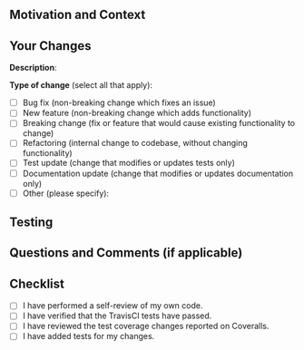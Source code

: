 <!--- Provide a summary of your changes in the Pull Request Title above. -->
<!--- If this is a work in progress (not yet ready to be merged), make this a draft pull request. -->

## Motivation and Context

<!--- Why is this pull request required? What problem does it solve? -->
<!--- If it fixes an open issue, please link to the issue here: -->
<!--- https://docs.github.com/en/github/managing-your-work-on-github/managing-your-work-with-issues-and-pull-requests/linking-a-pull-request-to-an-issue#linking-a-pull-request-to-an-issue-using-a-keyword -->

## Your Changes

<!--- Describe your changes here. -->
**Description**:

**Type of change** (select all that apply):
<!--- Put an `x` in all the boxes that apply. -->
<!--- Remove any lines that do not apply. --> 

- [ ] Bug fix (non-breaking change which fixes an issue)
- [ ] New feature (non-breaking change which adds functionality)
- [ ] Breaking change (fix or feature that would cause existing functionality to change)
- [ ] Refactoring (internal change to codebase, without changing functionality)
- [ ] Test update (change that modifies or updates tests only)
- [ ] Documentation update (change that modifies or updates documentation only)
- [ ] Other (please specify):

## Testing

<!--- Please describe in detail how you tested this pull request. -->
<!--- This can include tests you added and manual testing. -->

## Questions and Comments (if applicable)

<!-- Ask any questions you have for the maintainers of this project regarding this PR. -->
<!-- Please describe the steps you have already taken to find the answer to your question. -->
<!-- This will ensure that we can give you clear and relevant advice. -->
<!-- If you have additional comments add them here as well. -->

## Checklist

- [ ] I have performed a self-review of my own code.
- [ ] I have verified that the TravisCI tests have passed. <!-- (check after opening pull request) -->
- [ ] I have reviewed the test coverage changes reported on Coveralls. <!-- (check after opening pull request) -->
- [ ] I have added tests for my changes. <!-- (delete this checklist item if not applicable) -->
